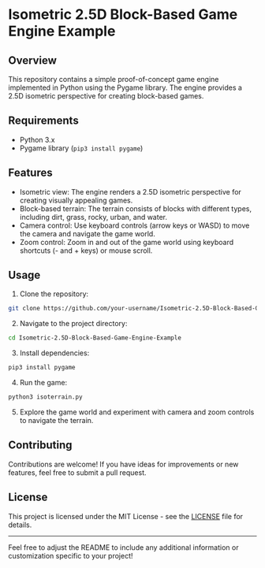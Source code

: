 # Isometric 2.5D Block-Based Game Engine Example

## Overview

This repository contains a simple proof-of-concept game engine implemented in Python using the Pygame library. The engine provides a 2.5D isometric perspective for creating block-based games.

## Requirements

- Python 3.x
- Pygame library (`pip3 install pygame`)

## Features

- Isometric view: The engine renders a 2.5D isometric perspective for creating visually appealing games.
- Block-based terrain: The terrain consists of blocks with different types, including dirt, grass, rocky, urban, and water.
- Camera control: Use keyboard controls (arrow keys or WASD) to move the camera and navigate the game world.
- Zoom control: Zoom in and out of the game world using keyboard shortcuts (- and + keys) or mouse scroll.

## Usage

1. Clone the repository:

```bash
git clone https://github.com/your-username/Isometric-2.5D-Block-Based-Game-Engine-Example.git
```

2. Navigate to the project directory:

```bash
cd Isometric-2.5D-Block-Based-Game-Engine-Example
```

3. Install dependencies:

```bash
pip3 install pygame
```

4. Run the game:

```bash
python3 isoterrain.py
```

5. Explore the game world and experiment with camera and zoom controls to navigate the terrain.

## Contributing

Contributions are welcome! If you have ideas for improvements or new features, feel free to submit a pull request.

## License

This project is licensed under the MIT License - see the [LICENSE](LICENSE) file for details.

---

Feel free to adjust the README to include any additional information or customization specific to your project!
